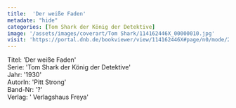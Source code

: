 ```yaml
---
title:  'Der weiße Faden'
metadate: "hide"
categories: [Tom Shark der König der Detektive]
image: '/assets/images/coverart/Tom Shark/114162446X_00000010.jpg'
visit: 'https://portal.dnb.de/bookviewer/view/114162446X#page/n0/mode/2up'
---
```

Titel: 'Der weiße Faden' <br>
Serie: 'Tom Shark der König der Detektive' <br>
Jahr: '1930' <br>
AutorIn: 'Pitt Strong' <br>
Band-Nr: '?' <br>
Verlag: ' Verlagshaus Freya'